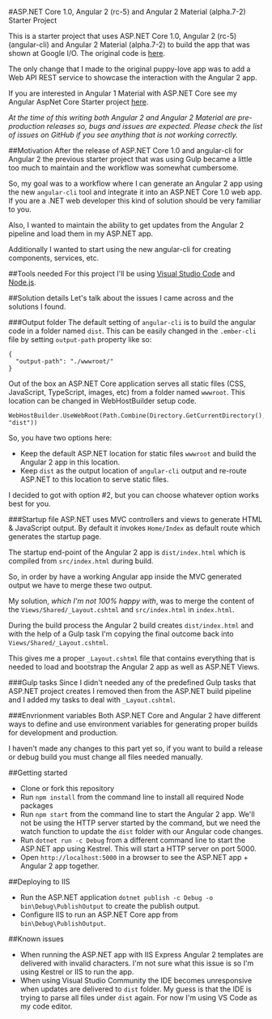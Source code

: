 #ASP.NET Core 1.0, Angular 2 (rc-5) and Angular 2 Material (alpha.7-2) Starter Project

This is a starter project that uses ASP.NET Core 1.0, Angular 2 (rc-5) (angular-cli) and Angular 2 Material (alpha.7-2) to build the app that was shown at Google I/O. The original code is [here](https://github.com/kara/puppy-love).

The only change that I made to the original puppy-love app was to add a Web API REST service to showcase the interaction with the Angular 2 app.

If you are interested in Angular 1 Material with ASP.NET Core see my Angular AspNet Core Starter project [here](https://github.com/catalintomescu/AngularAspNetCoreSeed).

_At the time of this writing both Angular 2 and Angular 2 Material are pre-production releases so, bugs and issues are expected. Please check the list of issues on GitHub if you see anything that is not working correctly._

##Motivation
After the release of ASP.NET Core 1.0 and angular-cli for Angular 2 the previous starter project that was using Gulp became a little too much to maintain and the workflow was somewhat cumbersome.

So, my goal was to a workflow where I can generate an Angular 2 app using the new ```angular-cli``` tool and integrate it into an ASP.NET Core 1.0 web app. If you are a .NET web developer this kind of solution should be very familiar to you. 

Also, I wanted to maintain the ability to get updates from the Angular 2 pipeline and load them in my ASP.NET app.

Additionally I wanted to start using the new angular-cli for creating components, services, etc.

##Tools needed
For this project I'll be using [Visual Studio Code](https://code.visualstudio.com/) and [Node.js](https://nodejs.org/en/). 

##Solution details
Let's talk about the issues I came across and the solutions I found.

###Output folder
The default setting of ```angular-cli``` is to build the angular code in a folder named ```dist```. This can be easily changed in the ```.ember-cli``` file by setting ```output-path``` property like so:
~~~
{
  "output-path": "./wwwroot/"
}
~~~

Out of the box an ASP.NET Core application serves all static files (CSS, JavaScript, TypeScript, images, etc) from a folder named ```wwwroot```. This location can be changed in WebHostBuilder setup code.
~~~
WebHostBuilder.UseWebRoot(Path.Combine(Directory.GetCurrentDirectory(), "dist"))
~~~

So, you have two options here:
* Keep the default ASP.NET location for static files ```wwwroot``` and build the Angular 2 app in this location.
* Keep ```dist``` as the output location of ```angular-cli``` output and re-route ASP.NET to this location to serve static files.

I decided to got with option #2, but you can choose whatever option works best for you.

###Startup file
ASP.NET uses MVC controllers and views to generate HTML & JavaScript output. By default it invokes ```Home/Index``` as default route which generates the startup page. 

The startup end-point of the Angular 2 app is ```dist/index.html``` which is compiled from ```src/index.html``` during build. 

So, in order by have a working Angular app inside the MVC generated output we have to merge these two output.

My solution, _which I'm not 100% happy with_, was to merge the content of the ```Views/Shared/_Layout.cshtml``` and ```src/index.html``` in ```index.html```.

During the build process the Angular 2 build creates ```dist/index.html``` and with the help of a Gulp task I'm copying the final outcome back into ```Views/Shared/_Layout.cshtml```. 

This gives me a proper ```_Layout.cshtml``` file that contains everything that is needed to load and bootstrap the Angular 2 app as well as ASP.NET Views.

###Gulp tasks
Since I didn't needed any of the predefined Gulp tasks that ASP.NET project creates I removed then from the ASP.NET build pipeline and I added my tasks to deal with ```_Layout.cshtml```. 

###Envrionment variables
Both ASP.NET Core and Angular 2 have different ways to define and use environment variables for generating proper builds for development and production.

I haven't made any changes to this part yet so, if you want to build a release or debug build you must change all files needed manually. 

##Getting started
* Clone or fork this repository
* Run ```npm install``` from the command line to install all required Node packages
* Run ```npm start``` from the command line to start the Angular 2 app. We'll not be using the HTTP server started by the command, but we need the watch function to update the ```dist``` folder with our Angular code changes.
* Run ```dotnet run -c Debug``` from a different command line to start the ASP.NET app using Kestrel. This will start a HTTP server on port 5000.
* Open ```http://localhost:5000``` in a browser to see the ASP.NET app + Angular 2 app together.

##Deploying to IIS
* Run the ASP.NET application ```dotnet publish -c Debug -o bin\Debug\PublishOutput``` to create the publish output.
* Configure IIS to run an ASP.NET Core app from ```bin\Debug\PublishOutput```.

##Known issues
* When running the ASP.NET app with IIS Express Angular 2 templates are delivered with invalid characters. I'm not sure what this issue is so I'm using Kestrel or IIS to run the app.
* When using Visual Studio Community the IDE becomes unresponsive when updates are delivered to ```dist``` folder. My guess is that the IDE is trying to parse all files under ```dist``` again. For now I'm using VS Code as my code editor.
